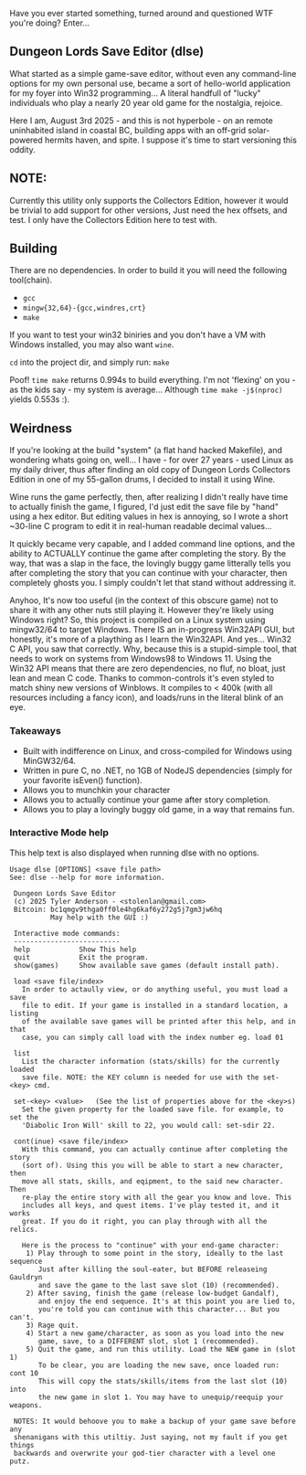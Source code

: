 Have you ever started something, turned around and questioned WTF you're doing?
Enter...

## Dungeon Lords Save Editor (dlse) 

What started as a simple game-save editor, without even any command-line 
options for my own personal use, became a sort of hello-world application 
for my foyer into Win32 programming... A literal handfull of "lucky" 
individuals who play a nearly 20 year old game for the nostalgia, rejoice.

Here I am, August 3rd 2025 - and this is not hyperbole - on an remote
uninhabited island in coastal BC, building apps with an off-grid solar-powered 
hermits haven, and spite. I suppose it's time to start versioning this oddity.

## NOTE:

Currently this utility only supports the Collectors Edition, however it would
be trivial to add support for other versions, Just need the hex offsets, and
test.  I only have the Collectors Edition here to test with.

## Building

There are no dependencies. In order to build it you will need the following
tool(chain). 
- `gcc`
- `mingw{32,64}-{gcc,windres,crt}`
- `make`

If you want to test your win32 biniries and you don't have a VM with Windows
installed, you may also want `wine`. 

`cd` into the project dir, and simply run:
`make`

Poof! `time make` returns 0.994s to build everything. I'm not 'flexing' on 
you - as the kids say - my system is average... Although `time make -j$(nproc)`
yields 0.553s :).

## Weirdness

If you're looking at the build "system" (a flat hand hacked Makefile), and 
wondering whats going on, well... I have - for over 27 years - used Linux as 
my daily driver, thus after finding an old copy of Dungeon Lords Collectors 
Edition in one of my 55-gallon drums, I decided to install it using Wine.

Wine runs the game perfectly, then, after realizing I didn't really have time
to actually finish the game, I figured, I'd just edit the save file by "hand" 
using a hex editor. But editing values in hex is annoying, so I wrote a short 
~30-line C program to edit it in real-human readable decimal values...  

It quickly became very capable, and I added command line options, and the 
ability to ACTUALLY continue the game after completing the story. By the way, 
that was a slap in the face, the lovingly buggy game litterally tells you after
completing the story that you can  continue with your character, then 
completely ghosts you. I simply couldn't let that stand without addressing it.  

Anyhoo, It's now too useful (in the context of this obscure game) not to share
it with any other nuts still playing it. However they're likely using Windows 
right?  So, this project is compiled on a Linux system using mingw32/64 to
target Windows.  There IS an in-progress Win32API GUI, but honestly, it's more 
of a plaything as I learn the Win32API. And yes... Win32 C API, you saw that
correctly.  Why, because this is a stupid-simple tool, that needs to work on 
systems from Windows98 to Windows 11. Using the Win32 API means that there are 
zero dependencies, no fluf, no bloat, just lean and mean C code. Thanks to common-controls it's even styled to match shiny new versions of Winblows. It
compiles to < 400k (with all resources including a fancy icon), and loads/runs 
in the literal blink of an eye.

### Takeaways
- Built with indifference on Linux, and cross-compiled for Windows using 
  MinGW32/64.
- Written in pure C, no .NET, no 1GB of NodeJS dependencies (simply for your 
  favorite isEven() function).
- Allows you to munchkin your character
- Allows you to actually continue your game after story completion.
- Allows you to play a lovingly buggy old game, in a way that remains fun.


### Interactive Mode help
This help text is also displayed when running dlse with no options.

```text
Usage dlse [OPTIONS] <save file path>
See: dlse --help for more information.

 Dungeon Lords Save Editor
 (c) 2025 Tyler Anderson - <stolenlan@gmail.com>
 Bitcoin: bc1qmgv9thga0ff0le4hg6kaf6y272g5j7gm3jw6hq
          May help with the GUI :)

 Interactive mode commands:
 --------------------------
 help            Show This help
 quit            Exit the program.
 show(games)     Show available save games (default install path).

 load <save file/index>
   In order to actaully view, or do anything useful, you must load a save
   file to edit. If your game is installed in a standard location, a listing
   of the available save games will be printed after this help, and in that
   case, you can simply call load with the index number eg. load 01

 list
   List the character information (stats/skills) for the currently loaded
   save file. NOTE: the KEY column is needed for use with the set-<key> cmd.

 set-<key> <value>   (See the list of properties above for the <key>s)
   Set the given property for the loaded save file. for example, to set the
   'Diabolic Iron Will' skill to 22, you would call: set-sdir 22.

 cont(inue) <save file/index>
   With this command, you can actually continue after completing the story
   (sort of). Using this you will be able to start a new character, then
   move all stats, skills, and eqipment, to the said new character. Then
   re-play the entire story with all the gear you know and love. This
   includes all keys, and quest items. I've play tested it, and it works
   great. If you do it right, you can play through with all the relics.

   Here is the process to "continue" with your end-game character:
    1) Play through to some point in the story, ideally to the last sequence
       Just after killing the soul-eater, but BEFORE releaseing Gauldryn
       and save the game to the last save slot (10) (recommended).
    2) After saving, finish the game (release low-budget Gandalf), 
       and enjoy the end sequence. It's at this point you are lied to,
       you're told you can continue with this character... But you can't.
    3) Rage quit.
    4) Start a new game/character, as soon as you load into the new
       game, save, to a DIFFERENT slot, slot 1 (recommended).
    5) Quit the game, and run this utility. Load the NEW game in (slot 1)
       To be clear, you are loading the new save, once loaded run: cont 10
       This will copy the stats/skills/items from the last slot (10) into
       the new game in slot 1. You may have to unequip/reequip your weapons.

 NOTES: It would behoove you to make a backup of your game save before any
 shenanigans with this utiltiy. Just saying, not my fault if you get things
 backwards and overwrite your god-tier character with a level one putz.
```